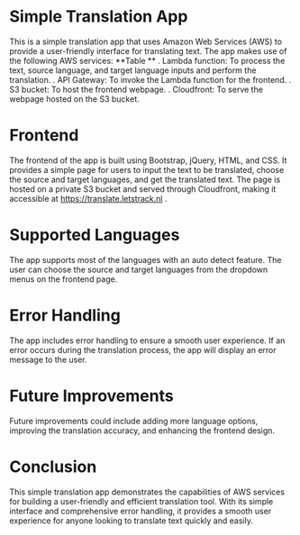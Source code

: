 # Simple Translation App

This is a simple translation app that uses Amazon Web Services (AWS) to provide a user-friendly interface for translating text. The app makes use of the following AWS services:
**Table **
. Lambda function: To process the text, source language, and target language inputs and perform the translation.
. API Gateway: To invoke the Lambda function for the frontend.
. S3 bucket: To host the frontend webpage.
. Cloudfront: To serve the webpage hosted on the S3 bucket.
# Frontend

The frontend of the app is built using Bootstrap, jQuery, HTML, and CSS. It provides a simple page for users to input the text to be translated, choose the source and    target languages, and get the translated text. The page is hosted on a private S3 bucket and served through Cloudfront, making it accessible at https://translate.letstrack.nl .

# Supported Languages

The app supports most of the languages with an auto detect feature. The user can choose the source and target languages from the dropdown menus on the frontend page.

# Error Handling

The app includes error handling to ensure a smooth user experience. If an error occurs during the translation process, the app will display an error message to the user.

# Future Improvements

Future improvements could include adding more language options, improving the translation accuracy, and enhancing the frontend design.

# Conclusion

This simple translation app demonstrates the capabilities of AWS services for building a user-friendly and efficient translation tool. With its simple interface and comprehensive error handling, it provides a smooth user experience for anyone looking to translate text quickly and easily.



